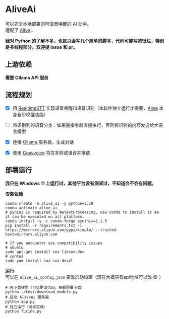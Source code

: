 # AliveAi
可以完全本地部署的可语音唤醒的 AI 助手。   
适配了 [Alive][Alive] 。

**我对 Python 的了解不多，也就只会写几个简单的脚本，代码可能写的很烂，特别是多线程部分。欢迎提 issue 和 pr。**

## 上游依赖
**需要 Ollama API 服务** 

## 流程规划
- [x] 用 [RealtimeSTT] 实现语音唤醒和语音识别（本软件独立运行才需要，[Alive] 本身自带唤醒功能）
- [ ] 将识别到的语音分类：如果是指令就直接执行，否则将识别的内容发送给大语言模型
- [x] 连接 [Ollama] 服务器，生成对话
- [x] 使用 [Cosyvoice] 将文本转成语音并播放


## 部署运行
**我只在 Windows 11 上运行过，其他平台没有测试过，不知道会不会有问题。**  

**安装依赖**
```shell
conda create -n alive_ai -y python=3.10
conda activate alive_ai
# pynini is required by WeTextProcessing, use conda to install it as it can be executed on all platform.
conda install -y -c conda-forge pynini==2.1.5
pip install -r requirements.txt -i https://mirrors.aliyun.com/pypi/simple/ --trusted-host=mirrors.aliyun.com

# If you encounter sox compatibility issues
# ubuntu
sudo apt-get install sox libsox-dev
# centos
sudo yum install sox sox-devel

```

**运行**   
可以在 `alive_ai_config.json` 更改启动设置（现在大概只有api地址可以改 :sleepy: ）
```shell
# 先下载模型（可以更改代码，根据需要下载）
python ./test/download_models.py
# 启动 AliveAi 服务器
python app.py
# 独立运行（尚未完成）
python furina.py
```


[Alive]: https://github.com/TopSea/Alive
[RealtimeSTT]: https://github.com/KoljaB/RealtimeSTT
[Ollama]: https://github.com/ollama/ollama
[Cosyvoice]: https://github.com/FunAudioLLM/CosyVoice
